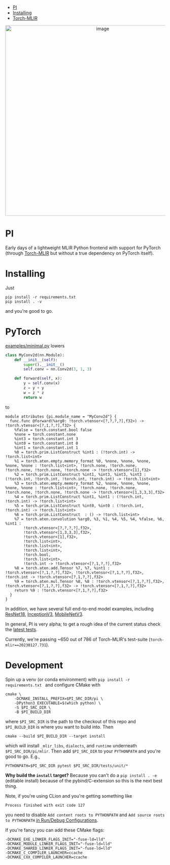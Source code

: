 - [PI](#PI)
- [Installing](#installing)
- [Torch-MLIR](#torch-mlir)

<p align="center">
    <img width="598" alt="image" src="https://user-images.githubusercontent.com/5657668/205545845-544fe701-79d5-43c1-beec-09763f22cc85.png">
</p>

# PI

Early days of a lightweight MLIR Python frontend with support for PyTorch (through [Torch-MLIR](https://github.com/llvm/torch-mlir) but without a true dependency on PyTorch itself).

# Installing

Just 

```shell
pip install -r requirements.txt
pip install . -v
```

and you're good to go.

# PyTorch

[examples/minimal.py](examples/minimal.py) lowers

```python
class MyConv2d(nn.Module):
    def __init__(self):
        super().__init__()
        self.conv = nn.Conv2d(3, 1, 3)

    def forward(self, x):
        y = self.conv(x)
        z = y + y
        w = z * z
        return w
```

to

```mlir
module attributes {pi.module_name = "MyConv2d"} {
  func.func @forward(%arg0: !torch.vtensor<[?,?,?,?],f32>) -> !torch.vtensor<[?,1,?,?],f32> {
    %false = torch.constant.bool false
    %none = torch.constant.none
    %int3 = torch.constant.int 3
    %int0 = torch.constant.int 0
    %int1 = torch.constant.int 1
    %0 = torch.prim.ListConstruct %int1 : (!torch.int) -> !torch.list<int>
    %1 = torch.aten.empty.memory_format %0, %none, %none, %none, %none, %none : !torch.list<int>, !torch.none, !torch.none, !torch.none, !torch.none, !torch.none -> !torch.vtensor<[1],f32>
    %2 = torch.prim.ListConstruct %int1, %int3, %int3, %int3 : (!torch.int, !torch.int, !torch.int, !torch.int) -> !torch.list<int>
    %3 = torch.aten.empty.memory_format %2, %none, %none, %none, %none, %none : !torch.list<int>, !torch.none, !torch.none, !torch.none, !torch.none, !torch.none -> !torch.vtensor<[1,3,3,3],f32>
    %4 = torch.prim.ListConstruct %int1, %int1 : (!torch.int, !torch.int) -> !torch.list<int>
    %5 = torch.prim.ListConstruct %int0, %int0 : (!torch.int, !torch.int) -> !torch.list<int>
    %6 = torch.prim.ListConstruct  : () -> !torch.list<int>
    %7 = torch.aten.convolution %arg0, %3, %1, %4, %5, %4, %false, %6, %int1 : 
        !torch.vtensor<[?,?,?,?],f32>, 
        !torch.vtensor<[1,3,3,3],f32>, 
        !torch.vtensor<[1],f32>, 
        !torch.list<int>, 
        !torch.list<int>, 
        !torch.list<int>, 
        !torch.bool, 
        !torch.list<int>, 
        !torch.int -> !torch.vtensor<[?,1,?,?],f32>
    %8 = torch.aten.add.Tensor %7, %7, %int1 : !torch.vtensor<[?,1,?,?],f32>, !torch.vtensor<[?,1,?,?],f32>, !torch.int -> !torch.vtensor<[?,1,?,?],f32>
    %9 = torch.aten.mul.Tensor %8, %8 : !torch.vtensor<[?,1,?,?],f32>, !torch.vtensor<[?,1,?,?],f32> -> !torch.vtensor<[?,1,?,?],f32>
    return %9 : !torch.vtensor<[?,1,?,?],f32>
  }
}
```

In addition, we have several full end-to-end model examples, including [ResNet18](examples/resnet.py), [InceptionV3](examples/inception.py), [MobileNetV3](examples/mobilenet.py).

In general, PI is very alpha; to get a rough idea of the current status check the [latest tests](https://github.com/nod-ai/PI/actions?query=workflow%3ATest++).

Currently, we're passing ~650 out of 786 of Torch-MLIR's test-suite (`torch-mlir==20230127.731`).

# Development

Spin up a venv (or conda environment) with `pip install -r requirements.txt ` and configure CMake with

```shell
cmake \
    -DCMAKE_INSTALL_PREFIX=$PI_SRC_DIR/pi \
    -DPython3_EXECUTABLE=$(which python) \
    -S $PI_SRC_DIR \
    -B $PI_BUILD_DIR
```

where `$PI_SRC_DIR` is the path to the checkout of this repo and `$PI_BUILD_DIR` is where you want to build into. Then

```shell
cmake --build $PI_BUILD_DIR --target install
```

which will install `_mlir_libs`, `dialects`, and `runtime` underneath `$PI_SRC_DIR/pi/mlir`.
Then add `$PI_SRC_DIR` to your `PYTHONPATH` and you're good to go. E.g.,

```shell
PYTHONPATH=$PI_SRC_DIR pytest $PI_SRC_DIR/tests/unit/*
```

**Why build the `install` target?** Because you can't do a `pip install . -e` (editable install) because of the pybind/C-extension so this is the next best thing.

Note, if you're using CLion and you're getting something like

```shell
Process finished with exit code 127
```

you need to disable `Add content roots to PYTHONPATH` and `Add source roots to PYTHONPATH` [in Run/Debug Configurations](https://stackoverflow.com/a/48471173).

If you're fancy you can add these CMake flags:

```shell
-DCMAKE_EXE_LINKER_FLAGS_INIT="-fuse-ld=lld"
-DCMAKE_MODULE_LINKER_FLAGS_INIT="-fuse-ld=lld"
-DCMAKE_SHARED_LINKER_FLAGS_INIT="-fuse-ld=lld"
-DCMAKE_C_COMPILER_LAUNCHER=ccache
-DCMAKE_CXX_COMPILER_LAUNCHER=ccache
```
